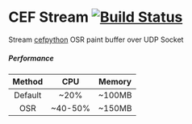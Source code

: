 # CEF Stream [![Build Status](https://travis-ci.org/dzikoysk/CefStream.svg?branch=master)](https://travis-ci.org/dzikoysk/CefStream)
Stream [cefpython](https://github.com/cztomczak/cefpython) OSR paint buffer over UDP Socket

##### Performance
|  Method |   CPU   | Memory |
|:-------:|:-------:|:------:|
| Default |   ~20%  | ~100MB |
|   OSR   | ~40-50% | ~150MB |